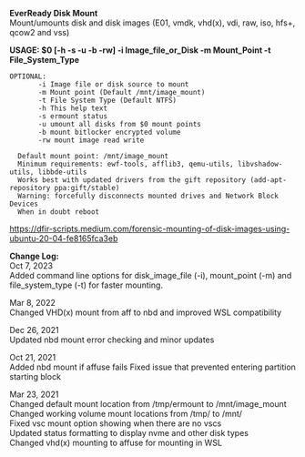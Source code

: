 <b>EverReady Disk Mount</b><br>
Mount/umounts disk and disk images (E01, vmdk, vhd(x), vdi, raw, iso, hfs+, qcow2 and vss)

<b>USAGE: $0 [-h -s -u -b -rw] -i Image_file_or_Disk -m Mount_Point -t File_System_Type</b>
	
	OPTIONAL:
           -i Image file or disk source to mount
           -m Mount point (Default /mnt/image_mount)
           -t File System Type (Default NTFS)
           -h This help text
           -s ermount status
           -u umount all disks from $0 mount points
           -b mount bitlocker encrypted volume
           -rw mount image read write

      Default mount point: /mnt/image_mount
      Minimum requirements: ewf-tools, afflib3, qemu-utils, libvshadow-utils, libbde-utils
      Works best with updated drivers from the gift repository (add-apt-repository ppa:gift/stable)
      Warning: forcefully disconnects mounted drives and Network Block Devices
      When in doubt reboot

https://dfir-scripts.medium.com/forensic-mounting-of-disk-images-using-ubuntu-20-04-fe8165fca3eb

**Change Log:**<br>
Oct 7, 2023<br>
  Added command line options for disk_image_file (-i), mount_point (-m) and file_system_type (-t)
  for faster mounting.<br>
  
Mar 8, 2022<br>
  Changed VHD(x) mount from aff to nbd and improved WSL compatibility
  
Dec 26, 2021<br>
  Updated nbd mount error checking and minor updates<br>
  
Oct 21, 2021<br>
  Added nbd mount if affuse fails
  Fixed issue that prevented entering partition starting block 

Mar 23, 2021<br> 
   Changed default mount location from /tmp/ermount to /mnt/image_mount<br>
   Changed working volume mount locations from /tmp/ to /mnt/<br>
   Fixed vsc mount option showing when there are no vscs<br>
   Updated status formatting to display nvme and other disk types<br>
   Changed vhd(x) mounting to affuse for mounting in WSL<br>
